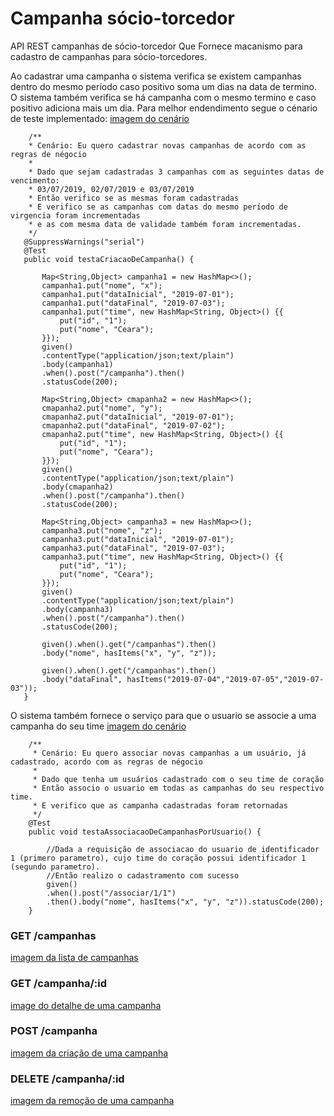 # Campanha sócio-torcedor
API REST campanhas de sócio-torcedor
Que Fornece macanismo para cadastro de campanhas para sócio-torcedores.

Ao cadastrar uma campanha o sistema verifica se existem campanhas dentro do mesmo período caso positivo soma um dias na data de termino. O sistema também verifica se há campanha com o mesmo termino e caso positivo adiciona mais um dia.
 Para melhor endendimento segue o cénario de teste implementado:
 [imagem do cenário](https://drive.google.com/file/d/1HAUX-bo-k1BcbI3JM4FTy5QTAnfh4orZ/view?usp=sharing)
 ```
     /**
     * Cenário: Eu quero cadastrar novas campanhas de acordo com as regras de négocio 
     * 
     * Dado que sejam cadastradas 3 campanhas com as seguintes datas de vencimento: 
     * 03/07/2019, 02/07/2019 e 03/07/2019
     * Então verifico se as mesmas foram cadastradas
     * E verifico se as campanhas com datas do mesmo período de virgencia foram incrementadas 
     * e as com mesma data de validade também foram incrementadas.
     */
    @SuppressWarnings("serial")
	@Test
	public void testaCriacaoDeCampanha() {
    	
		Map<String,Object> campanha1 = new HashMap<>();
		campanha1.put("nome", "x");
		campanha1.put("dataInicial", "2019-07-01");
        campanha1.put("dataFinal", "2019-07-03");
        campanha1.put("time", new HashMap<String, Object>() {{
            put("id", "1");
            put("nome", "Ceara");
        }});
		given()
		.contentType("application/json;text/plain")
		.body(campanha1)
		.when().post("/campanha").then()
		.statusCode(200);
		
		Map<String,Object> cmapanha2 = new HashMap<>();
		cmapanha2.put("nome", "y");
		cmapanha2.put("dataInicial", "2019-07-01");
        cmapanha2.put("dataFinal", "2019-07-02");
        cmapanha2.put("time", new HashMap<String, Object>() {{
            put("id", "1");
            put("nome", "Ceara");
        }});
		given()
		.contentType("application/json;text/plain")
		.body(cmapanha2)
		.when().post("/campanha").then()
		.statusCode(200);
		
		Map<String,Object> campanha3 = new HashMap<>();
		campanha3.put("nome", "z");
		campanha3.put("dataInicial", "2019-07-01");
        campanha3.put("dataFinal", "2019-07-03");
        campanha3.put("time", new HashMap<String, Object>() {{
            put("id", "1");
            put("nome", "Ceara");
        }});
		given()
		.contentType("application/json;text/plain")
		.body(campanha3)
		.when().post("/campanha").then()
		.statusCode(200);
		
		given().when().get("/campanhas").then()
		.body("nome", hasItems("x", "y", "z"));
		
		given().when().get("/campanhas").then()
		.body("dataFinal", hasItems("2019-07-04","2019-07-05","2019-07-03"));
	}
 ```

O sistema também fornece o serviço para que o usuario se associe a uma campanha do seu time
[imagem do cenário](https://drive.google.com/file/d/1bTvf0e-c5F6Qah98Y81CuaTlf0jZMgBq/view?usp=sharing)
```
    /**
     * Cenário: Eu quero associar novas campanhas a um usuário, já cadastrado, acordo com as regras de négocio 
     * 
     * Dado que tenha um usuários cadastrado com o seu time de coração
     * Então associo o usuario em todas as campanhas do seu respectivo time.
     * E verifico que as campanha cadastradas foram retornadas
     */
	@Test
	public void testaAssociacaoDeCampanhasPorUsuario() {
		
		//Dada a requisição de associacao do usuario de identificador 1 (primero parametro), cujo time do coração possui identificador 1 (segundo parametro).
		//Então realizo o cadastramento com sucesso
		given()
        .when().post("/associar/1/1")
        .then().body("nome", hasItems("x", "y", "z")).statusCode(200);
    }
```

### GET /campanhas
[imagem da lista de campanhas](https://drive.google.com/file/d/1aUQ__EljETYh3r1nggIq6Cy3vxZ6GMmW/view?usp=sharing)


### GET /campanha/:id
[image do detalhe de uma campanha](https://drive.google.com/file/d/1dM_VmtGEtnQU_e9sMvVF_7NsiesDlBU1/view?usp=sharing)


### POST /campanha
[imagem da criação de uma campanha](https://drive.google.com/file/d/1qeJLD1nE4fEjVL9qhLVt2jr0t1Aiv2fQ/view?usp=sharing)


### DELETE /campanha/:id
[imagem da remoção de uma campanha](https://drive.google.com/file/d/1b8nSAeOqhwaYEkdoL4u6_2zshsEUjGSx/view?usp=sharing)

